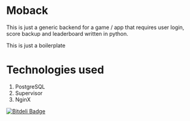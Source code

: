 # Moback

This is just a generic backend for a game / app that requires user login, score backup and leaderboard written in python.

This is just a boilerplate

# Technologies used

1. PostgreSQL
2. Supervisor
2. NginX


[![Bitdeli Badge](https://d2weczhvl823v0.cloudfront.net/dhilipsiva/moback/trend.png)](https://bitdeli.com/free "Bitdeli Badge")

